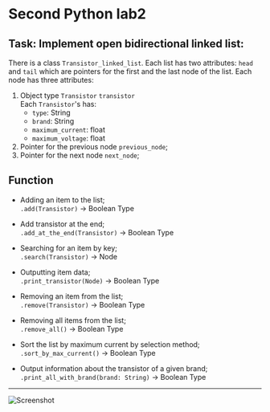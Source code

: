 # Second Python lab2
## Task: Implement open bidirectional linked list:

There is a class ```Transistor_linked_list```.
Each list has two attributes:
```head``` and ```tail```
which are pointers for the first and the last node of the list.
Each node has three attributes:
1. Object type ```Transistor``` ```transistor```    
   Each ```Transistor```'s has:
     * ```type```: String
     * ```brand```: String
     * ```maximum_current```: float
     * ```maximum_voltage```: float
2. Pointer for the previous node ```previous_node```;
3. Pointer for the next node  ```next_node```;

## Function

- Adding an item to the list;  
```.add(Transistor)``` -> Boolean Type


- Add transistor at the end;  
```.add_at_the_end(Transistor)``` -> Boolean Type


- Searching for an item by key;  
```.search(Transistor)``` -> Node


- Outputting item data;  
```.print_transistor(Node)``` -> Boolean Type


- Removing an item from the list;  
```.remove(Transistor)``` -> Boolean Type


- Removing all items from the list;  
```.remove_all()``` -> Boolean Type

  
- Sort the list by maximum current by selection method;  
```.sort_by_max_current()``` -> Boolean Type


- Output information about the transistor of a given brand;  
```.print_all_with_brand(brand: String)``` -> Boolean Type

***

![Screenshot](https://user-images.githubusercontent.com/93152974/171742422-27b37e05-acfa-453e-a0fa-a651587e401d.png)




